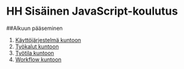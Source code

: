 # HH Sisäinen JavaScript-koulutus

##Alkuun pääseminen

1) [Käyttöjärjestelmä kuntoon](aiheet/os.md)
1) [Työkalut kuntoon](aiheet/tools.md)
1) [Työtila kuntoon](aiheet/workspace.md)
1) [Workflow kuntoon](aiheet/workflow.md)



